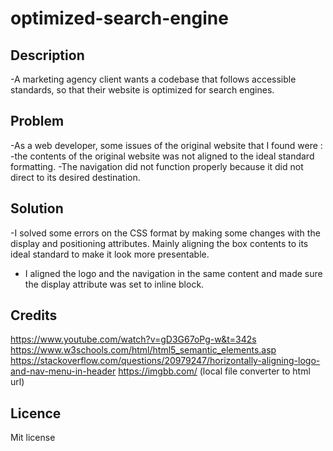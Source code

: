 # optimized-search-engine

## Description

-A marketing agency client wants a codebase that follows accessible standards, so that their website is optimized for search engines. 

## Problem

-As a web developer, some issues of the original website that I found were :
 -the contents of the original website was not aligned to the ideal standard formatting. 
 -The navigation did not function properly because it did not direct to its desired destination.

 ## Solution 

 -I solved some errors on the CSS format by making some changes with the display and positioning attributes. Mainly aligning the box contents to its ideal standard to make it look more presentable.
- I aligned the logo and the navigation in the same content and made sure the display attribute was set to inline block.

## Credits 

https://www.youtube.com/watch?v=gD3G67oPg-w&t=342s
https://www.w3schools.com/html/html5_semantic_elements.asp
https://stackoverflow.com/questions/20979247/horizontally-aligning-logo-and-nav-menu-in-header
https://imgbb.com/ (local file converter to html <img> url)

## Licence

Mit license
